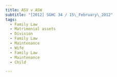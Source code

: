 ```yaml
---
title: ASV v ASW 
subtitle: "[2012] SGHC 34 / 15\_February\_2012"
tags:
  - Family Law
  - Matrimonial assets
  - Division
  - Family Law
  - Maintenance
  - Wife
  - Family Law
  - Maintenance
  - Child

---
```


